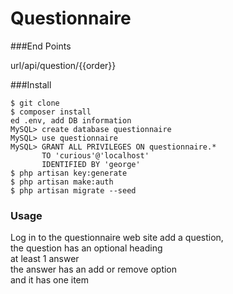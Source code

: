 # Questionnaire

###End Points

url/api/question/{{order}}



###Install
``` 
$ git clone  
$ composer install  
ed .env, add DB information  
MySQL> create database questionnaire  
MySQL> use questionnaire  
MySQL> GRANT ALL PRIVILEGES ON questionnaire.* 
       TO 'curious'@'localhost' 
       IDENTIFIED BY 'george'  
$ php artisan key:generate  
$ php artisan make:auth  
$ php artisan migrate --seed
```

### Usage
Log in to the questionnaire web site
add a question,  
the question has an optional heading  
at least 1 answer  
the answer has an add or remove option  
and it has one item  
